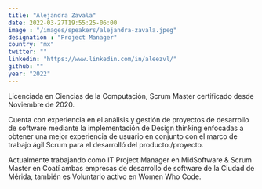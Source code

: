 ```yaml
---
title: "Alejandra Zavala"
date: 2022-03-27T19:55:25-06:00
image : "/images/speakers/alejandra-zavala.jpeg"
designation : "Project Manager"
country: "mx"
twitter: ""
linkedin: "https://www.linkedin.com/in/aleezvl/"
github: ""
year: "2022"
---
```


Licenciada en Ciencias de la Computación,  Scrum Master certificado desde Noviembre de 2020.

Cuenta con experiencia en el análisis y gestión de proyectos de desarrollo de software mediante la implementación de  Design thinking enfocadas a obtener una mejor experiencia de usuario en conjunto con el marco de trabajo ágil Scrum para el desarrolló del producto./proyecto.

Actualmente trabajando como IT Project Manager en MidSoftware  & Scrum Master en Coatí ambas empresas de desarrollo de software de la Ciudad de Mérida, también es Voluntario activo en Women Who Code.
